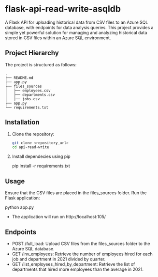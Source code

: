 # flask-api-read-write-asqldb

A Flask API for uploading historical data from CSV files to an Azure SQL database, with endpoints for data analysis queries. This project provides a simple yet powerful solution for managing and analyzing historical data stored in CSV files within an Azure SQL environment.

## Project Hierarchy

The project is structured as follows:
```
.
├── README.md
├── app.py
├── files_sources
│   ├── employees.csv
│   ├── departments.csv
│   ├── jobs.csv
├── app.py
└── requirements.txt
```
  
## Installation

1. Clone the repository:

   ```bash
   git clone <repository_url>
   cd api-read-write
   
2. Install dependecies using pip
   
   pip install -r requirements.txt

## Usage

Ensure that the CSV files are placed in the files_sources folder.
Run the Flask application:

python app.py
* The application will run on http://localhost:105/

## Endpoints
* POST /full_load: Upload CSV files from the files_sources folder to the Azure SQL database.
* GET /inv_employees: Retrieve the number of employees hired for each job and department in 2021 divided by quarter.
* GET /list_employees_hired_by_department: Retrieve the list of departments that hired more employees than the average in 2021.